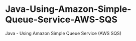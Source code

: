 # Java-Using-Amazon-Simple-Queue-Service-AWS-SQS
Java - Using Amazon Simple Queue Service (AWS SQS)
